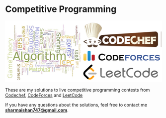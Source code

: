 # Competitive Programming

<p align="center">
  <img src="cplogo.png" width = "900">
</p>

These are my solutions to live competitive programming contests from [Codechef](https://www.codechef.com), [CodeForces](https://codeforces.com) and [LeetCode](https://leetcode.com)

If you have any questions about the solutions, feel free to contact me **sharmaishan747@gmail.com**.
